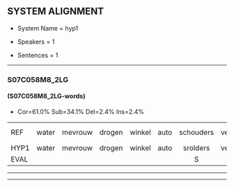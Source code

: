 
## SYSTEM ALIGNMENT

- System Name = hyp1

- Speakers = 1

- Sentences = 1

---

### S07C058M8_2LG

#### (S07C058M8_2LG-words)

- Cor=61.0%	Sub=34.1%	Del=2.4%	Ins=2.4%

|  |  |  |  |  |  |  |  |  |  |  |  |  |  |  |  |  |  |  |  |  |  |  |  |  |  |  |  |  |  |  |  |  |  |  |  |  |  |  |  |  |  |
|:--- |:---:|:---:|:---:|:---:|:---:|:---:|:---:|:---:|:---:|:---:|:---:|:---:|:---:|:---:|:---:|:---:|:---:|:---:|:---:|:---:|:---:|:---:|:---:|:---:|:---:|:---:|:---:|:---:|:---:|:---:|:---:|:---:|:---:|:---:|:---:|:---:|:---:|:---:|:---:|:---:|:---:|
| REF | water | mevrouw | drogen | winkel | auto | schouders | verhaal | koning | moeilijk | speelplaats | drinken | hoofdpijn | regen | vliegtuig | stoppen | opnieuw |  | gooien | sneeuwen | moeder | liedje*(nietje) | potlood | fietsbel | vinger | dichtbij | meisje | chauffeur | muziek | waarom | scheuren | lawaai | zwemmen | vuurwerk | appel | cola | kussen | eerste | circus | kleuren | voetbal | vlinder |
| HYP1 | water | mevrouw | drogen | winkel | auto | srolders | vergaal | koning | moeilijk | speelplaats | drinken | hoofdpijn | dregen | vliegtuig | stoppen | opnieuw | krooien | sneeu | en | nuter | uitia | potloot | fietspel | vinger |  | dibij | meicer | chauffeurmuziek | waarom | scheuren | lawaai | zwemmen | vuurwerk | appel | cola | cussen | eersten | circus | kleuren | voetbal | vlinder |
| EVAL |  |  |  |  |  | S | S |  |  |  |  |  | S |  |  |  | I | S | S | S | S | S | S |  | D | S | S | S |  |  |  |  |  |  |  | S | S |  |  |  |  |
---

---
